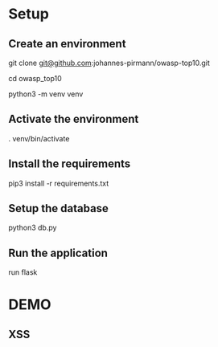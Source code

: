 # Setup
## Create an environment
git clone git@github.com:johannes-pirmann/owasp-top10.git

cd owasp_top10

python3 -m venv venv

## Activate the environment
. venv/bin/activate

## Install the requirements
pip3 install -r requirements.txt

## Setup the database
python3 db.py

## Run the application
run flask

# DEMO
## XSS
